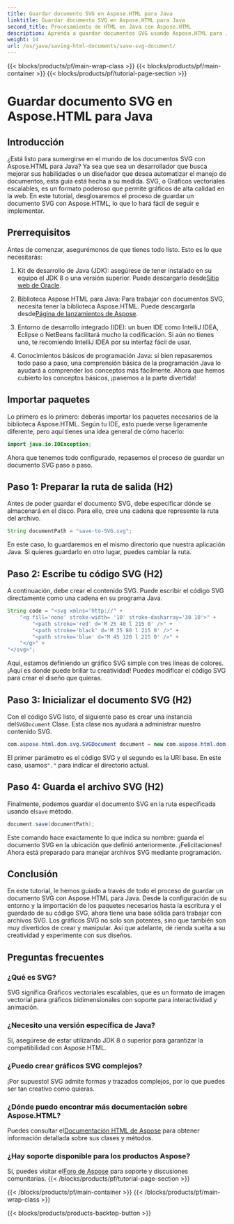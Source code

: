 ```yaml
---
title: Guardar documento SVG en Aspose.HTML para Java
linktitle: Guardar documento SVG en Aspose.HTML para Java
second_title: Procesamiento de HTML en Java con Aspose.HTML
description: Aprenda a guardar documentos SVG usando Aspose.HTML para Java con esta sencilla guía paso a paso repleta de ejemplos.
weight: 14
url: /es/java/saving-html-documents/save-svg-document/
---
```


{{< blocks/products/pf/main-wrap-class >}}
{{< blocks/products/pf/main-container >}}
{{< blocks/products/pf/tutorial-page-section >}}

# Guardar documento SVG en Aspose.HTML para Java

## Introducción
¿Está listo para sumergirse en el mundo de los documentos SVG con Aspose.HTML para Java? Ya sea que sea un desarrollador que busca mejorar sus habilidades o un diseñador que desea automatizar el manejo de documentos, esta guía está hecha a su medida. SVG, o Gráficos vectoriales escalables, es un formato poderoso que permite gráficos de alta calidad en la web. En este tutorial, desglosaremos el proceso de guardar un documento SVG con Aspose.HTML, lo que lo hará fácil de seguir e implementar.
## Prerrequisitos
Antes de comenzar, asegurémonos de que tienes todo listo. Esto es lo que necesitarás:
1.  Kit de desarrollo de Java (JDK): asegúrese de tener instalado en su equipo el JDK 8 o una versión superior. Puede descargarlo desde[Sitio web de Oracle](https://www.oracle.com/java/technologies/javase-jdk11-downloads.html).
  
2.  Biblioteca Aspose.HTML para Java: Para trabajar con documentos SVG, necesita tener la biblioteca Aspose.HTML. Puede descargarla desde[Página de lanzamientos de Aspose](https://releases.aspose.com/html/java/).
3. Entorno de desarrollo integrado (IDE): un buen IDE como IntelliJ IDEA, Eclipse o NetBeans facilitará mucho la codificación. Si aún no tienes uno, te recomiendo IntelliJ IDEA por su interfaz fácil de usar.
4. Conocimientos básicos de programación Java: si bien repasaremos todo paso a paso, una comprensión básica de la programación Java lo ayudará a comprender los conceptos más fácilmente.
Ahora que hemos cubierto los conceptos básicos, ¡pasemos a la parte divertida!
## Importar paquetes
Lo primero es lo primero: deberás importar los paquetes necesarios de la biblioteca Aspose.HTML. Según tu IDE, esto puede verse ligeramente diferente, pero aquí tienes una idea general de cómo hacerlo:
```java
import java.io.IOException;
```

Ahora que tenemos todo configurado, repasemos el proceso de guardar un documento SVG paso a paso.
## Paso 1: Preparar la ruta de salida (H2)
Antes de poder guardar el documento SVG, debe especificar dónde se almacenará en el disco. Para ello, cree una cadena que represente la ruta del archivo.
```java
String documentPath = "save-to-SVG.svg";
```
En este caso, lo guardaremos en el mismo directorio que nuestra aplicación Java. Si quieres guardarlo en otro lugar, puedes cambiar la ruta.
## Paso 2: Escribe tu código SVG (H2)
A continuación, debe crear el contenido SVG. Puede escribir el código SVG directamente como una cadena en su programa Java.
```java
String code = "<svg xmlns='http://" +
    "<g fill='none' stroke-width= '10' stroke-dasharray='30 10'>" +
        "<path stroke='red' d='M 25 40 l 215 0' />" +
        "<path stroke='black' d='M 35 80 l 215 0' />" +
        "<path stroke='blue' d='M 45 120 l 215 0' />" +
    "</g>" +
"</svg>";
```
Aquí, estamos definiendo un gráfico SVG simple con tres líneas de colores. ¡Aquí es donde puede brillar tu creatividad! Puedes modificar el código SVG para crear el diseño que quieras.
## Paso 3: Inicializar el documento SVG (H2)
 Con el código SVG listo, el siguiente paso es crear una instancia del`SVGDocument` Clase. Esta clase nos ayudará a administrar nuestro contenido SVG.
```java
com.aspose.html.dom.svg.SVGDocument document = new com.aspose.html.dom.svg.SVGDocument(code, ".");
```
 El primer parámetro es el código SVG y el segundo es la URI base. En este caso, usamos`"."` para indicar el directorio actual.
## Paso 4: Guarda el archivo SVG (H2)
 Finalmente, podemos guardar el documento SVG en la ruta especificada usando el`save` método.
```java
document.save(documentPath);
```
Este comando hace exactamente lo que indica su nombre: guarda el documento SVG en la ubicación que definió anteriormente. ¡Felicitaciones! Ahora está preparado para manejar archivos SVG mediante programación.
## Conclusión
En este tutorial, le hemos guiado a través de todo el proceso de guardar un documento SVG con Aspose.HTML para Java. Desde la configuración de su entorno y la importación de los paquetes necesarios hasta la escritura y el guardado de su código SVG, ahora tiene una base sólida para trabajar con archivos SVG. Los gráficos SVG no solo son potentes, sino que también son muy divertidos de crear y manipular. Así que adelante, dé rienda suelta a su creatividad y experimente con sus diseños.
## Preguntas frecuentes
### ¿Qué es SVG?
SVG significa Gráficos vectoriales escalables, que es un formato de imagen vectorial para gráficos bidimensionales con soporte para interactividad y animación.
### ¿Necesito una versión específica de Java?
Sí, asegúrese de estar utilizando JDK 8 o superior para garantizar la compatibilidad con Aspose.HTML.
### ¿Puedo crear gráficos SVG complejos?
¡Por supuesto! SVG admite formas y trazados complejos, por lo que puedes ser tan creativo como quieras.
### ¿Dónde puedo encontrar más documentación sobre Aspose.HTML?
 Puedes consultar el[Documentación HTML de Aspose](https://reference.aspose.com/html/java/) para obtener información detallada sobre sus clases y métodos.
### ¿Hay soporte disponible para los productos Aspose?
 Sí, puedes visitar el[Foro de Aspose](https://forum.aspose.com/c/html/29) para soporte y discusiones comunitarias.
{{< /blocks/products/pf/tutorial-page-section >}}

{{< /blocks/products/pf/main-container >}}
{{< /blocks/products/pf/main-wrap-class >}}

{{< blocks/products/products-backtop-button >}}
